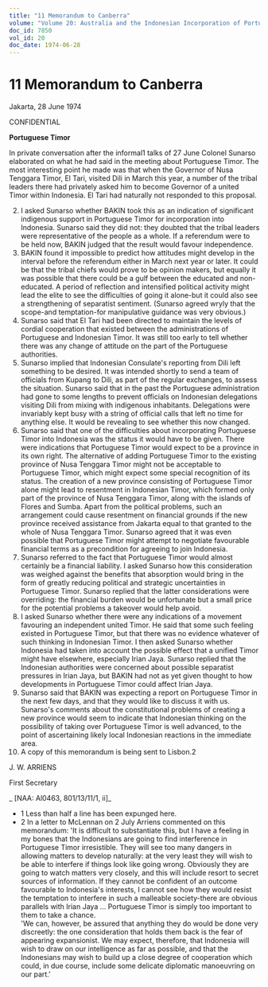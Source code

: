 ```yaml
---
title: "11 Memorandum to Canberra"
volume: "Volume 20: Australia and the Indonesian Incorporation of Portuguese Timor, 1974-1976"
doc_id: 7850
vol_id: 20
doc_date: 1974-06-28
---
```


# 11 Memorandum to Canberra

Jakarta, 28 June 1974

CONFIDENTIAL

**Portuguese Timor**

In private conversation after the informal1 talks of 27 June Colonel Sunarso elaborated on what he had said in the meeting about Portuguese Timor. The most interesting point he made was that when the Governor of Nusa Tenggara Timor, El Tari, visited Dili in March this year, a number of the tribal leaders there had privately asked him to become Governor of a united Timor within Indonesia. El Tari had naturally not responded to this proposal.

  2. I asked Sunarso whether BAKIN took this as an indication of significant indigenous support in Portuguese Timor for incorporation into Indonesia. Sunarso said they did not: they doubted that the tribal leaders were representative of the people as a whole. If a referendum were to be held now, BAKIN judged that the result would favour independence.
  3. BAKIN found it impossible to predict how attitudes might develop in the interval before the referendum either in March next year or later. It could be that the tribal chiefs would prove to be opinion makers, but equally it was possible that there could be a gulf between the educated and non-educated. A period of reflection and intensified political activity might lead the elite to see the difficulties of going it alone-but it could also see a strengthening of separatist sentiment. (Sunarso agreed wryly that the scope-and temptation-for manipulative guidance was very obvious.)
  4. Sunarso said that El Tari had been directed to maintain the levels of cordial cooperation that existed between the administrations of Portuguese and Indonesian Timor. It was still too early to tell whether there was any change of attitude on the part of the Portuguese authorities. 
  5. Sunarso implied that Indonesian Consulate's reporting from Dili left something to be desired. It was intended shortly to send a team of officials from Kupang to Dili, as part of the regular exchanges, to assess the situation. Sunarso said that in the past the Portuguese administration had gone to some lengths to prevent officials on Indonesian delegations visiting Dili from mixing with indigenous inhabitants. Delegations were invariably kept busy with a string of official calls that left no time for anything else. It would be revealing to see whether this now changed.
  6. Sunarso said that one of the difficulties about incorporating Portuguese Timor into Indonesia was the status it would have to be given. There were indications that Portuguese Timor would expect to be a province in its own right. The alternative of adding Portuguese Timor to the existing province of Nusa Tenggara Timor might not be acceptable to Portuguese Timor, which might expect some special recognition of its status. The creation of a new province consisting of Portuguese Timor alone might lead to resentment in Indonesian Timor, which formed only part of the province of Nusa Tenggara Timor, along with the islands of Flores and Sumba. Apart from the political problems, such an arrangement could cause resentment on financial grounds if the new province received assistance from Jakarta equal to that granted to the whole of Nusa Tenggara Timor. Sunarso agreed that it was even possible that Portuguese Timor might attempt to negotiate favourable financial terms as a precondition for agreeing to join Indonesia.
  7. Sunarso referred to the fact that Portuguese Timor would almost certainly be a financial liability. I asked Sunarso how this consideration was weighed against the benefits that absorption would bring in the form of greatly reducing political and strategic uncertainties in Portuguese Timor. Sunarso replied that the latter considerations were overriding: the financial burden would be unfortunate but a small price for the potential problems a takeover would help avoid.
  8. I asked Sunarso whether there were any indications of a movement favouring an independent united Timor. He said that some such feeling existed in Portuguese Timor, but that there was no evidence whatever of such thinking in Indonesian Timor. I then asked Sunarso whether Indonesia had taken into account the possible effect that a unified Timor might have elsewhere, especially Irian Jaya. Sunarso replied that the Indonesian authorities were concerned about possible separatist pressures in Irian Jaya, but BAKIN had not as yet given thought to how developments in Portuguese Timor could affect Irian Jaya.
  9. Sunarso said that BAKIN was expecting a report on Portuguese Timor in the next few days, and that they would like to discuss it with us. Sunarso's comments about the constitutional problems of creating a new province would seem to indicate that Indonesian thinking on the possibility of taking over Portuguese Timor is well advanced, to the point of ascertaining likely local Indonesian reactions in the immediate area.
  10. A copy of this memorandum is being sent to Lisbon.2



J. W. ARRIENS

First Secretary

_ [NAA: Al0463, 801/13/11/1, ii]_

  * 1 Less than half a line has been expunged here.
  * 2 In a letter to McLennan on 2 July Arriens commented on this memorandum: 'It is difficult to substantiate this, but I have a feeling in my bones that the Indonesians are going to find interference in Portuguese Timor irresistible. They will see too many dangers in allowing matters to develop naturally: at the very least they will wish to be able to interfere if things look like going wrong. Obviously they are going to watch matters very closely, and this will include resort to secret sources of information. If they cannot be confident of an outcome favourable to Indonesia's interests, I cannot see how they would resist the temptation to interfere in such a malleable society-there are obvious parallels with Irian Jaya ... Portuguese Timor is simply too important to them to take a chance.  
'We can, however, be assured that anything they do would be done very discreetly: the one consideration that holds them back is the fear of appearing expansionist. We may expect, therefore, that Indonesia will wish to draw on our intelligence as far as possible, and that the Indonesians may wish to build up a close degree of cooperation which could, in due course, include some delicate diplomatic manoeuvring on our part.'


